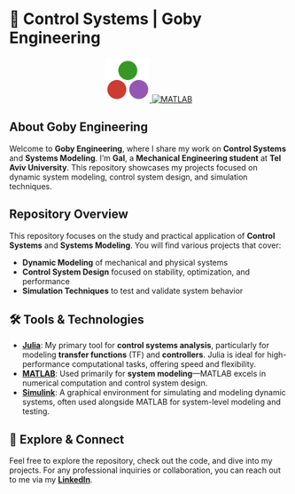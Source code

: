 # 🔧 Control Systems | Goby Engineering

<p align="center">
  <a href="https://julialang.org/">
    <img src="https://raw.githubusercontent.com/JuliaLang/julia-logo-graphics/refs/heads/master/images/julia-dots.svg" alt="Julia" width="80">
  </a>
  <a href="https://www.mathworks.com/products/matlab.html">
    <img src="https://www.svgrepo.com/show/373830/matlab.svg" alt="MATLAB" width="80">
  </a>
</p>

## About Goby Engineering

Welcome to **Goby Engineering**, where I share my work on **Control Systems** and **Systems Modeling**. I’m **Gal**, a **Mechanical Engineering student** at **Tel Aviv University**. This repository showcases my projects focused on dynamic system modeling, control system design, and simulation techniques.

## Repository Overview

This repository focuses on the study and practical application of **Control Systems** and **Systems Modeling**. You will find various projects that cover:

- **Dynamic Modeling** of mechanical and physical systems
- **Control System Design** focused on stability, optimization, and performance
- **Simulation Techniques** to test and validate system behavior

## 🛠️ Tools & Technologies

- **[Julia](https://julialang.org/)**: My primary tool for **control systems analysis**, particularly for modeling **transfer functions** (TF) and **controllers**. Julia is ideal for high-performance computational tasks, offering speed and flexibility.
- **[MATLAB](https://www.mathworks.com/products/matlab.html)**: Used primarily for **system modeling**—MATLAB excels in numerical computation and control system design.
- **[Simulink](https://www.mathworks.com/products/simulink.html)**: A graphical environment for simulating and modeling dynamic systems, often used alongside MATLAB for system-level modeling and testing.

## 🚀 Explore & Connect

Feel free to explore the repository, check out the code, and dive into my projects. For any professional inquiries or collaboration, you can reach out to me via my **[LinkedIn](https://www.linkedin.com/in/gal-ben/)**.
